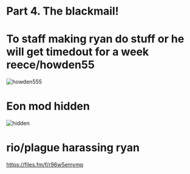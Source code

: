 # Part 4. The blackmail!

# To staff making ryan do stuff or he will get timedout for a week reece/howden55
![howden555](https://github.com/user-attachments/assets/e10966a0-da66-4d04-b8f2-66879467d781)

# Eon mod hidden
![hidden](https://github.com/user-attachments/assets/8269b388-1c9c-4bba-969a-de65467fc3d5)

# rio/plague harassing ryan
https://files.fm/f/r96w5emymp
